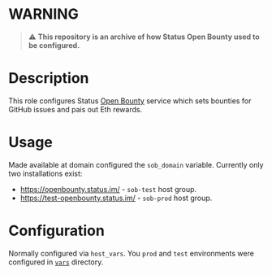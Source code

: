 # __WARNING__

>:warning: __This repository is an archive of how Status Open Bounty used to be configured.__

# Description

This role configures Status [Open Bounty](https://github.com/status-im/open-bounty) service which sets bounties for GitHub issues and pais out Eth rewards.

# Usage

Made available at domain configured the `sob_domain` variable.
Currently only two installations exist:

* https://openbounty.status.im/ - `sob-test` host group.
* https://test-openbounty.status.im/ - `sob-prod` host group.

# Configuration

Normally configured via `host_vars`. You `prod` and `test` environments were configured in [`vars`](/vars) directory.
